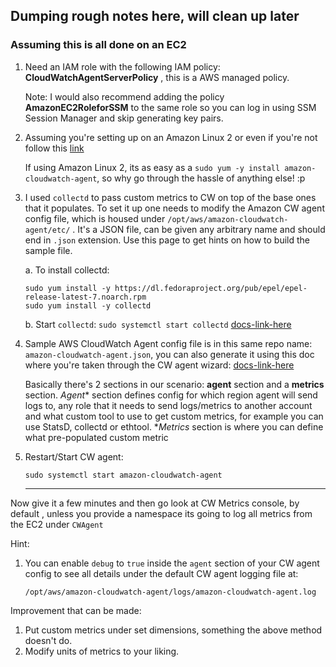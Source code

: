 ## Dumping rough notes here, will clean up later
### Assuming this is all done on an EC2

1. Need an IAM role with the following IAM policy: **CloudWatchAgentServerPolicy** , this is a AWS managed policy.

   Note: I would also recommend adding the policy **AmazonEC2RoleforSSM** to the same role so you can log in using SSM Session Manager
         and skip generating key pairs.
         
2. Assuming you're setting up on an Amazon Linux 2 or even if you're not follow this [link](https://docs.aws.amazon.com/AmazonCloudWatch/latest/monitoring/download-cloudwatch-agent-commandline.html)
   
   If using Amazon Linux 2, its as easy as a `sudo yum -y install amazon-cloudwatch-agent`, so why go through the hassle of anything else! :p


3. I used `collectd` to pass custom metrics to CW on top of the base ones that it populates. To set it up one needs to modify the 
   Amazon CW agent config file, which is housed under `/opt/aws/amazon-cloudwatch-agent/etc/` . It's a JSON file, can be given any arbitrary name
   and should end in `.json` extension. Use this page to get hints on how to build the sample file.

   a. To install collectd:
     ```
   sudo yum install -y https://dl.fedoraproject.org/pub/epel/epel-release-latest-7.noarch.rpm
   sudo yum install -y collectd
     ```
     
   b. Start `collectd`: 
      `sudo systemctl start collectd` [docs-link-here](https://docs.aws.amazon.com/AmazonCloudWatch/latest/monitoring/CloudWatch-Agent-custom-metrics-collectd.html)
  

4. Sample AWS CloudWatch Agent config file is in this same repo name: `amazon-cloudwatch-agent.json`, you can also generate it using this doc
   where you're taken through the CW agent wizard:
   [docs-link-here](https://docs.aws.amazon.com/AmazonCloudWatch/latest/monitoring/create-cloudwatch-agent-configuration-file-wizard.html)
   
   Basically there's 2 sections in our scenario: **agent** section and a **metrics** section.
   *Agent** section defines config for which region agent will send logs to, any role that it needs to send logs/metrics to another account and 
   what custom tool to use to get custom metrics, for example you can use StatsD, collectd or ethtool.
   **Metrics* section is where you can define what pre-populated custom metric

5. Restart/Start CW agent:
   ```
   sudo systemctl start amazon-cloudwatch-agent
   ```
   ------
Now give it a few minutes and then go look at CW Metrics console, by default , unless you provide a namespace its going to log all metrics from the EC2
under `CWAgent`


Hint:
1. You can enable `debug` to `true` inside the `agent` section of your CW agent config to see all details under the default CW agent logging file at:
   ```
   /opt/aws/amazon-cloudwatch-agent/logs/amazon-cloudwatch-agent.log
   ```
   
   
Improvement that can be made:
1. Put custom metrics under set dimensions, something the above method doesn't do.
2. Modify units of metrics to your liking.
